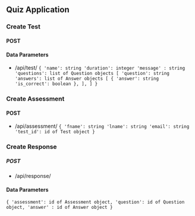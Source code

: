 ## Quiz Application

### Create Test
#### POST
#### Data Parameters
- /api/test/
`{
  'name': string
  'duration': integer
  'message' : string
  'questions': list of Question objects
    [
      'question': string
      'answers': list of Answer objects
        [
	  {
	    'answer': string
	    'is_correct': boolean
	  },
	],
    ]
}`

### Create Assessment
#### POST
- /api/assessment/
`{
  'fname': string
  'lname': string
  'email': string
  'test_id': id of Test object
}`
### Create Response
##### POST
- /api/response/
#### Data Parameters
`{
  'assessment': id of Assessment object,
  'question': id of Question object,
  'answer' : id of Answer object
}`


